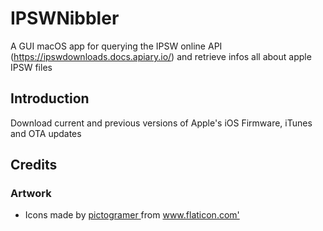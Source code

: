 # IPSWNibbler
A GUI macOS app for querying the IPSW online API (https://ipswdownloads.docs.apiary.io/) and retrieve infos all about apple IPSW files

## Introduction
Download current and previous versions of Apple's iOS Firmware, iTunes and OTA updates

## Credits
### Artwork
- <div> Icons made by <a href="https://www.flaticon.com/authors/pictogramer" title="pictogramer"> pictogramer </a> from <a href="https://www.flaticon.com/" title="Flaticon">www.flaticon.com'</a></div>
